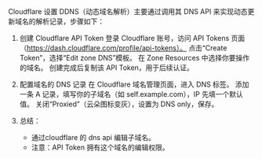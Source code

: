 Cloudflare 设置 DDNS（动态域名解析）主要通过调用其 DNS API 来实现动态更新域名的解析记录，步骤如下：
1. 创建 Cloudflare API Token
    登录 Cloudflare 账号，访问 API Tokens 页面（https://dash.cloudflare.com/profile/api-tokens）。
    点击“Create Token”，选择“Edit zone DNS”模板。
    在 Zone Resources 中选择你要操作的域名。
    创建完成后复制该 API Token，用于后续认证。

2. 配置域名的 DNS 记录
    在 Cloudflare 域名管理页面，进入 DNS 标签。
    添加一条 A 记录，填写你的子域名（如 self.example.com），IP 先填一个默认值。
    关闭“Proxied”（云朵图标变灰），设置为 DNS only，保存。

3. 总结：
   - 通过cloudflare 的 dns api 编辑子域名。
   - 注意：API Token 拥有这个域名的编辑权限。
